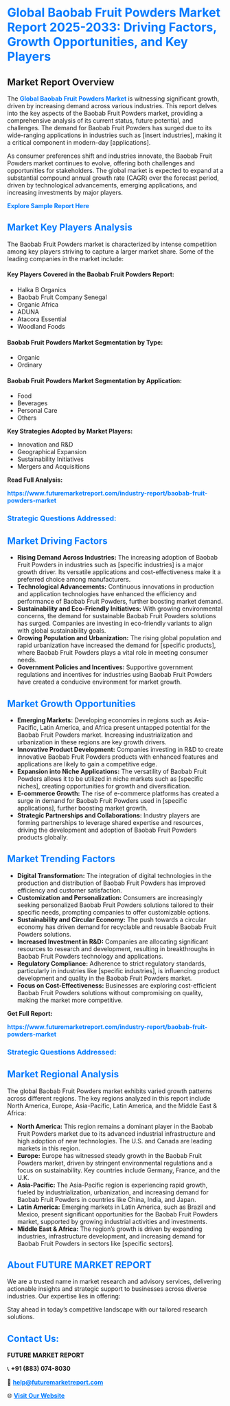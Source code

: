 <h1 style="color: #007BFF;">Global Baobab Fruit Powders Market Report 2025-2033: Driving Factors, Growth Opportunities, and Key Players</h1>

<section id="overview">
<h2>Market Report Overview</h2>
<p>The <a href="https://www.futuremarketreport.com/industry-report/baobab-fruit-powders-market" style="color: #007BFF; text-decoration: none;"><strong>Global Baobab Fruit Powders Market</strong></a> is witnessing significant growth, driven by increasing demand across various industries. This report delves into the key aspects of the Baobab Fruit Powders market, providing a comprehensive analysis of its current status, future potential, and challenges. The demand for Baobab Fruit Powders has surged due to its wide-ranging applications in industries such as [insert industries], making it a critical component in modern-day [applications].</p>
<p>As consumer preferences shift and industries innovate, the Baobab Fruit Powders market continues to evolve, offering both challenges and opportunities for stakeholders. The global market is expected to expand at a substantial compound annual growth rate (CAGR) over the forecast period, driven by technological advancements, emerging applications, and increasing investments by major players.</p>
</section>

<section id="overview">
<p><a href="https://www.futuremarketreport.com/request-sample/reportId=62112" style="color: #007BFF; text-decoration: none;"><strong>Explore Sample Report Here</strong></a></p>
</section>

<section id="key-players">
<h2 style="color: #007BFF;">Market Key Players Analysis</h2>
<p>The Baobab Fruit Powders market is characterized by intense competition among key players striving to capture a larger market share. Some of the leading companies in the market include:</p>
<h4>Key Players Covered in the Baobab Fruit Powders Report:</h4>
<ul><li>Halka B Organics</li><li>Baobab Fruit Company Senegal</li><li>Organic Africa</li><li>ADUNA</li><li>Atacora Essential</li><li>Woodland Foods</li></ul>
<h4>Baobab Fruit Powders Market Segmentation by Type:</h4>
<ul><li>Organic</li><li>Ordinary</li></ul>

<h4>Baobab Fruit Powders Market Segmentation by Application:</h4>
<ul><li>Food</li><li>Beverages</li><li>Personal Care</li><li>Others</li></ul>
<p><strong>Key Strategies Adopted by Market Players:</strong></p>
<ul>
<li>Innovation and R&D</li>
<li>Geographical Expansion</li>
<li>Sustainability Initiatives</li>
<li>Mergers and Acquisitions</li>
</ul>
</section>

<section>
<p><strong>Read Full Analysis: </strong></p><a href="https://www.futuremarketreport.com/industry-report/baobab-fruit-powders-market" style="color: #007BFF; text-decoration: none;"><strong>https://www.futuremarketreport.com/industry-report/baobab-fruit-powders-market</strong></a>
<h3 style="color: #007BFF;">Strategic Questions Addressed:</h3>
</section>

<section id="driving-factors">
<h2 style="color: #007BFF;">Market Driving Factors</h2>
<ul>
<li><strong>Rising Demand Across Industries:</strong> The increasing adoption of Baobab Fruit Powders in industries such as [specific industries] is a major growth driver. Its versatile applications and cost-effectiveness make it a preferred choice among manufacturers.</li>
<li><strong>Technological Advancements:</strong> Continuous innovations in production and application technologies have enhanced the efficiency and performance of Baobab Fruit Powders, further boosting market demand.</li>
<li><strong>Sustainability and Eco-Friendly Initiatives:</strong> With growing environmental concerns, the demand for sustainable Baobab Fruit Powders solutions has surged. Companies are investing in eco-friendly variants to align with global sustainability goals.</li>
<li><strong>Growing Population and Urbanization:</strong> The rising global population and rapid urbanization have increased the demand for [specific products], where Baobab Fruit Powders plays a vital role in meeting consumer needs.</li>
<li><strong>Government Policies and Incentives:</strong> Supportive government regulations and incentives for industries using Baobab Fruit Powders have created a conducive environment for market growth.</li>
</ul>
</section>

<section id="growth-opportunities">
<h2 style="color: #007BFF;">Market Growth Opportunities</h2>
<ul>
<li><strong>Emerging Markets:</strong> Developing economies in regions such as Asia-Pacific, Latin America, and Africa present untapped potential for the Baobab Fruit Powders market. Increasing industrialization and urbanization in these regions are key growth drivers.</li>
<li><strong>Innovative Product Development:</strong> Companies investing in R&D to create innovative Baobab Fruit Powders products with enhanced features and applications are likely to gain a competitive edge.</li>
<li><strong>Expansion into Niche Applications:</strong> The versatility of Baobab Fruit Powders allows it to be utilized in niche markets such as [specific niches], creating opportunities for growth and diversification.</li>
<li><strong>E-commerce Growth:</strong> The rise of e-commerce platforms has created a surge in demand for Baobab Fruit Powders used in [specific applications], further boosting market growth.</li>
<li><strong>Strategic Partnerships and Collaborations:</strong> Industry players are forming partnerships to leverage shared expertise and resources, driving the development and adoption of Baobab Fruit Powders products globally.</li>
</ul>
</section>

<section id="trending-factors">
<h2 style="color: #007BFF;">Market Trending Factors</h2>
<ul>
<li><strong>Digital Transformation:</strong> The integration of digital technologies in the production and distribution of Baobab Fruit Powders has improved efficiency and customer satisfaction.</li>
<li><strong>Customization and Personalization:</strong> Consumers are increasingly seeking personalized Baobab Fruit Powders solutions tailored to their specific needs, prompting companies to offer customizable options.</li>
<li><strong>Sustainability and Circular Economy:</strong> The push towards a circular economy has driven demand for recyclable and reusable Baobab Fruit Powders solutions.</li>
<li><strong>Increased Investment in R&D:</strong> Companies are allocating significant resources to research and development, resulting in breakthroughs in Baobab Fruit Powders technology and applications.</li>
<li><strong>Regulatory Compliance:</strong> Adherence to strict regulatory standards, particularly in industries like [specific industries], is influencing product development and quality in the Baobab Fruit Powders market.</li>
<li><strong>Focus on Cost-Effectiveness:</strong> Businesses are exploring cost-efficient Baobab Fruit Powders solutions without compromising on quality, making the market more competitive.</li>
</ul>
</section>

<section>
<p><strong>Get Full Report: </strong></p><a href="https://www.futuremarketreport.com/industry-report/baobab-fruit-powders-market" style="color: #007BFF; text-decoration: none;"><strong>https://www.futuremarketreport.com/industry-report/baobab-fruit-powders-market</strong></a>
<h3 style="color: #007BFF;">Strategic Questions Addressed:</h3>
</section>


<section id="regional-analysis">
<h2 style="color: #007BFF;">Market Regional Analysis</h2>
<p>The global Baobab Fruit Powders market exhibits varied growth patterns across different regions. The key regions analyzed in this report include North America, Europe, Asia-Pacific, Latin America, and the Middle East & Africa:</p>
<ul>
<li><strong>North America:</strong> This region remains a dominant player in the Baobab Fruit Powders market due to its advanced industrial infrastructure and high adoption of new technologies. The U.S. and Canada are leading markets in this region.</li>
<li><strong>Europe:</strong> Europe has witnessed steady growth in the Baobab Fruit Powders market, driven by stringent environmental regulations and a focus on sustainability. Key countries include Germany, France, and the U.K.</li>
<li><strong>Asia-Pacific:</strong> The Asia-Pacific region is experiencing rapid growth, fueled by industrialization, urbanization, and increasing demand for Baobab Fruit Powders in countries like China, India, and Japan.</li>
<li><strong>Latin America:</strong> Emerging markets in Latin America, such as Brazil and Mexico, present significant opportunities for the Baobab Fruit Powders market, supported by growing industrial activities and investments.</li>
<li><strong>Middle East & Africa:</strong> The region’s growth is driven by expanding industries, infrastructure development, and increasing demand for Baobab Fruit Powders in sectors like [specific sectors].</li>
</ul>
</section>

<footer>
<h2 style="color: #007BFF;">About FUTURE MARKET REPORT</h2>
<p>We are a trusted name in market research and advisory services, delivering actionable insights and strategic support to businesses across diverse industries. Our expertise lies in offering:</p>

<p>Stay ahead in today’s competitive landscape with our tailored research solutions.</p>

<h2 style="color: #007BFF;">Contact Us:</h2>
<p><strong>FUTURE MARKET REPORT</strong></p>
<p>📞 <strong>+91 (883) 074-8030</strong></p>
<p>📧 <strong><a href="mailto:help@futuremarketreport.com" style="color: #007BFF;">help@futuremarketreport.com</a></strong></p>
<p>🌐 <strong><a href="https://www.futuremarketreport.com/" style="color: #007BFF;">Visit Our Website</a></strong></p>
</footer>
